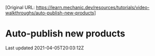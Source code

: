 [Original URL: https://learn.mechanic.dev/resources/tutorials/video-walkthroughs/auto-publish-new-products]

# Auto-publish new products

Last updated 2021-04-05T20:03:12Z